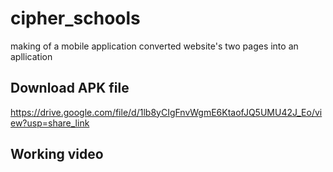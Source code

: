 # cipher_schools

making of a mobile application converted website's two pages into an apllication

## Download APK file
https://drive.google.com/file/d/1lb8yCIgFnvWgmE6KtaofJQ5UMU42J_Eo/view?usp=share_link

## Working video
